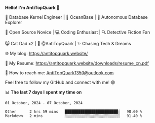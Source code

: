 
**Hello! I'm AntiTopQuark 👋**

🔧 Database Kernel Engineer | 🌊 OceanBase | 🤖 Autonomous Database Explorer

🌱 Open Source Novice | 💻 Coding Enthusiast | 🔍 Detective Fiction Fan

😸 Cat Dad x2 | 🎉 @AntiTopQuark | ✨ Chasing Tech & Dreams

🌐 My blog: https://antitopquark.website/

📄 My Resume: https://antitopquark.website/downloads/resume_cn.pdf

📧 How to reach me: AntiTopQuark1350@outlook.com

Feel free to follow my GitHub and connect with me! 😄

📊 **The last 7 days I spent my time on** 

<!--START_SECTION:waka-->
```text
01 October, 2024 - 07 October, 2024

Other      2 hrs 59 mins   ████████████████████████░   98.60 % 
Markdown   2 mins          ░░░░░░░░░░░░░░░░░░░░░░░░░   01.40 %
```
<!--END_SECTION:waka-->



